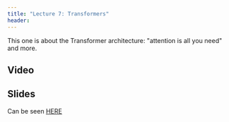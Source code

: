 ```yaml
---
title: "Lecture 7: Transformers"
header:
---
```


This one is about the Transformer architecture: "attention is all you need" and more.

## Video


## Slides

Can be seen [HERE](https://www.dropbox.com/scl/fi/qfymtmcwnazyb0o7n9xmp/236781_lec8_llm.pptx?rlkey=agjcmura5rgjb3wax7x5isujf&st=q6x8gts7&dl=0)

